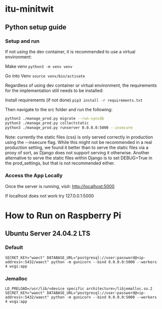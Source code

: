# itu-minitwit

## Python setup guide

### Setup and run

If not using the dev container, it is recommended to use a virtual environment:

Make venv
`python3 -m venv venv`

Go into Venv
`source venv/bin/activate`

Regardless of using dev container or virtual environment, the requirements for the implementation still needs to be installed: 

Install requirements (if not done)
`pip3 install -r requirements.txt`

Then navigate to the src folder and run the following: 

```bash
python3 ./manage_prod.py migrate --run-syncdb
python3 ./manage_prod.py collectstatic
python3 ./manage_prod.py runserver 0.0.0.0:5000 --insecure
```
Note: currently the static files (css) is only served correctly in production using the --insecure flag. While this might not be recommended in a real production setting, we found it better than to serve the static files via a proxy of sort, as Django does not support serving it otherwise. Another alternative to serve the static files within Django is to set DEBUG=True in the prod_settings, but that is not recommended either. 

### Access the App Locally

Once the server is running, visit:
[http://localhost:5000](http://localhost:5000)

If localhost does not work try 127.0.0.1:5000

# How to Run on Raspberry Pi

## Ubuntu Server 24.04.2 LTS

### Default
```bashrc
SECRET_KEY="waect" DATABASE_URL="postgresql://user:password@<ip-address>:5432/waect" python -m gunicorn --bind 0.0.0.0:5000 --workers 4 wsgi:app
```

### Jemalloc
```bashrc
LD_PRELOAD=/usr/lib/<device specific architecture>/libjemalloc.so.2 SECRET_KEY="waect" DATABASE_URL="postgresql://user:password@<ip-address>:5432/waect" python -m gunicorn --bind 0.0.0.0:5000 --workers 4 wsgi:app
```
